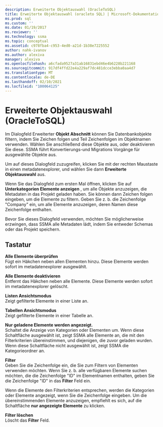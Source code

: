 ```yaml
---
description: Erweiterte Objektauswahl (OracleToSQL)
title: Erweiterte Objektauswahl (oracleto SQL) | Microsoft-Dokumentation
ms.prod: sql
ms.custom: ''
ms.date: 01/19/2017
ms.reviewer: ''
ms.technology: ssma
ms.topic: conceptual
ms.assetid: c978fba4-c953-4ed0-a21d-1b38e7225552
author: nahk-ivanov
ms.author: alexiva
manager: alexiva
ms.openlocfilehash: a6cfada9527a31ab16831ebd46e4b6228b221168
ms.sourcegitcommit: 917df4ffd22e4a229af7dc481dcce3ebba0aa4d7
ms.translationtype: MT
ms.contentlocale: de-DE
ms.lasthandoff: 02/10/2021
ms.locfileid: "100064125"
---
```

# <a name="advanced-object-selection--oracletosql"></a>Erweiterte Objektauswahl (OracleToSQL)
Im Dialogfeld Erweiterter **Objekt Abschnitt** können Sie Datenbankobjekte filtern, indem Sie Zeichen folgen und Teil Zeichenfolgen im Objektnamen verwenden. Wählen Sie anschließend diese Objekte aus, oder deaktivieren Sie diese. SSMA führt Konvertierungs-und Migrations Vorgänge für ausgewählte Objekte aus.  
  
Um auf dieses Dialogfeld zuzugreifen, klicken Sie mit der rechten Maustaste in einen metadatenexplorer, und wählen Sie dann **Erweiterte Objektauswahl** aus.  
  
Wenn Sie das Dialogfeld zum ersten Mal öffnen, klicken Sie auf **Unterkategorien Elemente anzeigen** , um alle Objekte anzuzeigen, die Metadaten in das Projekt geladen haben. Sie können dann Zeichen folgen eingeben, um die Elemente zu filtern. Geben Sie z. b. die Zeichenfolge "Company" ein, um alle Elemente anzuzeigen, deren Namen diese Zeichenfolge enthalten.  
  
Bevor Sie dieses Dialogfeld verwenden, möchten Sie möglicherweise erzwingen, dass SSMA alle Metadaten lädt, indem Sie entweder Schemas oder das Projekt speichern.  
  
## <a name="options"></a>Tastatur  
**Alle Elemente überprüfen**  
Fügt ein Häkchen neben allen Elementen hinzu. Diese Elemente werden sofort im metadatenexplorer ausgewählt.  
  
**Alle Elemente deaktivieren**  
Entfernt das Häkchen neben alle Elemente. Diese Elemente werden sofort im metadatenexplorer gelöscht.  
  
**Listen Ansichtsmodus**  
Zeigt gefilterte Elemente in einer Liste an.  
  
**Tabellen Ansichtsmodus**  
Zeigt gefilterte Elemente in einer Tabelle an.  
  
**Nur geladene Elemente werden angezeigt.**  
Schaltet die Anzeige von Kategorien oder Elementen um. Wenn diese Schaltfläche ausgewählt ist, zeigt SSMA alle Elemente an, die mit den Filterkriterien übereinstimmen, und diejenigen, die zuvor geladen wurden. Wenn diese Schaltfläche nicht ausgewählt ist, zeigt SSMA die Kategorieordner an.  
  
**Filter**  
Geben Sie die Zeichenfolge ein, die Sie zum Filtern von Elementen verwenden möchten. Wenn Sie z. b. alle verfügbaren Elemente suchen möchten, die die Zeichenfolge "ID" im Elementnamen enthalten, geben Sie die Zeichenfolge "ID" in das **Filter** Feld ein.  
  
Wenn die Elemente den Filterkriterien entsprechen, werden die Kategorien oder Elemente angezeigt, wenn Sie die Zeichenfolge eingeben. Um die übereinstimmenden Elemente anzuzeigen, empfiehlt es sich, auf die Schaltfläche **nur angezeigte Elemente** zu klicken.  
  
**Filter löschen**  
Löscht das **Filter** Feld.  
  
